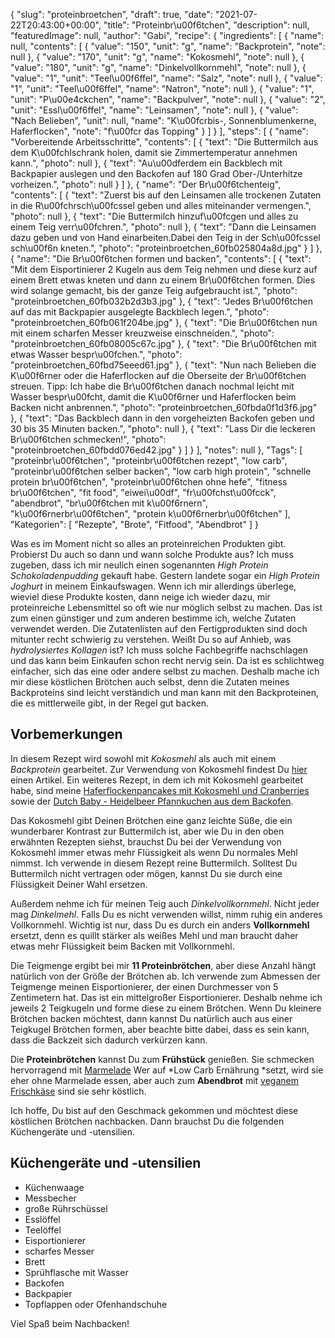 {
    "slug": "proteinbroetchen",
    "draft": true,
    "date": "2021-07-22T20:43:00+00:00",
    "title": "Proteinbr\u00f6tchen",
    "description": null,
    "featuredImage": null,
    "author": "Gabi",
    "recipe": {
        "ingredients": [
            {
                "name": null,
                "contents": [
                    {
                        "value": "150",
                        "unit": "g",
                        "name": "Backprotein",
                        "note": null
                    },
                    {
                        "value": "170",
                        "unit": "g",
                        "name": "Kokosmehl",
                        "note": null
                    },
                    {
                        "value": "180",
                        "unit": "g",
                        "name": "Dinkelvollkornmehl",
                        "note": null
                    },
                    {
                        "value": "1",
                        "unit": "Teel\u00f6ffel",
                        "name": "Salz",
                        "note": null
                    },
                    {
                        "value": "1",
                        "unit": "Teel\u00f6ffel",
                        "name": "Natron",
                        "note": null
                    },
                    {
                        "value": "1",
                        "unit": "P\u00e4ckchen",
                        "name": "Backpulver",
                        "note": null
                    },
                    {
                        "value": "2",
                        "unit": "Essl\u00f6ffel",
                        "name": "Leinsamen",
                        "note": null
                    },
                    {
                        "value": "Nach Belieben",
                        "unit": null,
                        "name": "K\u00fcrbis-, Sonnenblumenkerne, Haferflocken",
                        "note": "f\u00fcr das Topping"
                    }
                ]
            }
        ],
        "steps": [
            {
                "name": "Vorbereitende Arbeitsschritte",
                "contents": [
                    {
                        "text": "Die Buttermilch aus dem K\u00fchlschrank holen, damit sie Zimmertemperatur annehmen kann.",
                        "photo": null
                    },
                    {
                        "text": "Au\u00dferdem ein Backblech mit Backpapier auslegen und den Backofen auf 180 Grad Ober-\/Unterhitze vorheizen.",
                        "photo": null
                    }
                ]
            },
            {
                "name": "Der Br\u00f6tchenteig",
                "contents": [
                    {
                        "text": "Zuerst bis auf den Leinsamen alle trockenen Zutaten in die R\u00fchrsch\u00fcssel geben und alles miteinander vermengen.",
                        "photo": null
                    },
                    {
                        "text": "Die Buttermilch hinzuf\u00fcgen und alles zu einem Teig verr\u00fchren.",
                        "photo": null
                    },
                    {
                        "text": "Dann die Leinsamen dazu geben und von Hand einarbeiten.Dabei den Teig in der Sch\u00fcssel sch\u00f6n kneten.",
                        "photo": "proteinbroetchen_60fb025804a8d.jpg"
                    }
                ]
            },
            {
                "name": "Die Br\u00f6tchen formen und backen",
                "contents": [
                    {
                        "text": "Mit dem Eisportinierer 2 Kugeln aus dem Teig nehmen und diese kurz auf einem Brett etwas kneten und dann zu einem Br\u00f6tchen formen. Dies wird solange gemacht, bis der ganze Teig aufgebraucht ist.",
                        "photo": "proteinbroetchen_60fb032b2d3b3.jpg"
                    },
                    {
                        "text": "Jedes Br\u00f6tchen auf das mit Backpapier ausgelegte Backblech legen.",
                        "photo": "proteinbroetchen_60fb061f204be.jpg"
                    },
                    {
                        "text": "Die Br\u00f6tchen nun mit einem scharfen Messer kreuzweise einschneiden.",
                        "photo": "proteinbroetchen_60fb08005c67c.jpg"
                    },
                    {
                        "text": "Die Br\u00f6tchen mit etwas Wasser bespr\u00fchen.",
                        "photo": "proteinbroetchen_60fbd75eeed61.jpg"
                    },
                    {
                        "text": "Nun nach Belieben die K\u00f6rner oder die Haferflocken auf die Oberseite der Br\u00f6tchen streuen. Tipp: Ich habe die Br\u00f6tchen danach nochmal leicht mit Wasser bespr\u00fcht, damit die K\u00f6rner und Haferflocken beim Backen nicht anbrennen.",
                        "photo": "proteinbroetchen_60fbda0f1d3f6.jpg"
                    },
                    {
                        "text": "Das Backblech dann in den vorgeheizten Backofen geben und 30 bis 35 Minuten backen.",
                        "photo": null
                    },
                    {
                        "text": "Lass Dir die leckeren Br\u00f6tchen schmecken!",
                        "photo": "proteinbroetchen_60fbdd076ed42.jpg"
                    }
                ]
            }
        ],
        "notes": null
    },
    "Tags": [
        "proteinbr\u00f6tchen",
        "proteinbr\u00f6tchen rezept",
        "low carb",
        "proteinbr\u00f6tchen selber backen",
        "low carb high protein",
        "schnelle protein br\u00f6tchen",
        "proteinbr\u00f6tchen ohne hefe",
        "fitness br\u00f6tchen",
        "fit food",
        "eiwei\u00df",
        "fr\u00fchst\u00fcck",
        "abendbrot",
        "br\u00f6tchen mit k\u00f6rnern",
        "k\u00f6rnerbr\u00f6tchen",
        "protein k\u00f6rnerbr\u00f6tchen"
    ],
    "Kategorien": [
        "Rezepte",
        "Brote",
        "Fitfood",
        "Abendbrot"
    ]
}

Was es im Moment nicht so alles an proteinreichen Produkten gibt. Probierst Du auch so dann und wann solche Produkte aus? Ich muss zugeben, dass ich mir neulich einen sogenannten *High Protein Schokoladenpudding* gekauft habe. Gestern landete sogar ein *High Protein Joghurt* in meinem Einkaufswagen. Wenn ich mir allerdings überlege, wieviel diese Produkte kosten, dann neige ich wieder dazu, mir proteinreiche Lebensmittel so oft wie nur möglich selbst zu machen. Das ist zum einen günstiger und zum anderen bestimme ich, welche Zutaten verwendet werden. Die Zutatenlisten auf den Fertigprodukten sind doch mitunter recht schwierig zu verstehen. Weißt Du so auf Anhieb, was *hydrolysiertes Kollagen* ist? Ich muss  solche Fachbegriffe nachschlagen und das kann beim Einkaufen schon recht nervig sein. Da ist es schlichtweg einfacher, sich das eine oder andere selbst zu machen.
Deshalb mache ich mir diese köstlichen Brötchen auch selbst, denn die Zutaten meines Backproteins sind leicht verständich und man kann mit den Backproteinen, die es mittlerweile gibt, in der Regel gut backen.

## Vorbemerkungen
In diesem Rezept wird sowohl mit *Kokosmehl* als auch mit einem *Backprotein* gearbeitet. Zur Verwendung von Kokosmehl findest Du [hier](https://kochfokus.de/artikel/ist-kokosmehl-wirklich-gesund "hier") einen Artikel. Ein weiteres Rezept, in dem ich mit Kokosmehl gearbeitet habe, sind meine [Haferflockenpancakes mit Kokosmehl und Cranberries](https://kochfokus.de/artikel/kokospancakes-mit-cranberries-so-gut "Haferflockenpancakes mit Kokosmehl und Cranberries") sowie der [Dutch Baby - Heidelbeer Pfannkuchen aus dem Backofen](https://kochfokus.de/artikel/dutch-baby-heidelbeer-pfannkuchen-aus-dem-backofen "Dutch Baby - Heidelbeer Pfannkuchen aus dem Backofen").

Das Kokosmehl gibt Deinen Brötchen eine ganz leichte Süße, die ein wunderbarer Kontrast zur Buttermilch ist, aber wie Du in den oben erwähnten Rezepten siehst, brauchst Du bei der Verwendung von Kokosmehl immer etwas mehr Flüssigkeit als wenn Du normales Mehl nimmst. Ich verwende in diesem Rezept reine Buttermilch. Solltest Du Buttermilch nicht vertragen oder mögen, kannst Du sie durch eine Flüssigkeit Deiner Wahl ersetzen.

Außerdem nehme ich für meinen Teig auch *Dinkelvollkornmehl*. Nicht jeder mag *Dinkelmehl*. Falls Du es nicht verwenden willst, nimm ruhig ein anderes Vollkornmehl. Wichtig ist nur, dass Du es durch ein anders **Vollkornmehl** ersetzt, denn es quillt stärker als weißes Mehl und man braucht daher etwas mehr Flüssigkeit beim Backen mit Vollkornmehl.

Die Teigmenge ergibt bei mir **11 Proteinbrötchen**, aber diese Anzahl hängt natürlich von der Größe der Brötchen ab. Ich verwende zum Abmessen der Teigmenge meinen Eisportionierer, der einen Durchmesser von 5 Zentimetern hat. Das ist ein mittelgroßer Eisportionierer. Deshalb nehme ich jeweils 2 Teigkugeln und forme diese zu einem Brötchen. Wenn Du kleinere Brötchen backen möchtest, dann kannst Du natürlich auch aus einer Teigkugel Brötchen formen, aber beachte bitte dabei, dass es sein kann, dass die Backzeit sich dadurch verkürzen kann.

Die **Proteinbrötchen** kannst Du zum **Frühstück** genießen. Sie schmecken hervorragend mit [Marmelade](https://kochfokus.de/search?q=marmelade "Marmelade") Wer auf *Low Carb Ernährung *setzt, wird sie eher ohne Marmelade essen, aber auch zum **Abendbrot** mit [veganem Frischkäse](https://kochfokus.de/artikel/gastbeitrag-veganer-frischkaeseveganes-tzatziki-sowie-vegane-sahne/ "veganem Frischkäse") sind sie sehr köstlich.

Ich hoffe, Du bist auf den Geschmack gekommen und möchtest diese köstlichen Brötchen nachbacken. Dann brauchst Du die folgenden Küchengeräte und -utensilien.

## Küchengeräte und -utensilien
- Küchenwaage
- Messbecher
- große Rührschüssel
- Esslöffel
- Teelöffel
- Eisportionierer
- scharfes Messer
- Brett
- Sprühflasche mit Wasser
- Backofen
- Backpapier
- Topflappen oder Ofenhandschuhe

Viel Spaß beim Nachbacken!